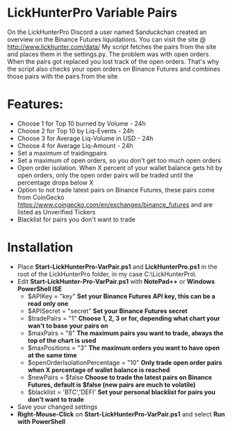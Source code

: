 # LickHunterPro Variable Pairs

On the LickHunterPro Discord a user named Sanduckchan created an overview on the Binance Futures liquidations. You can visit the site @ http://www.lickhunter.com/data/
My script fetches the pairs from the site and places them in the settings.py. The problem was with open orders. When the pairs got replaced you lost track of the open orders. That's why the script also checks your open orders on Binance Futures and combines those pairs with the pairs from the site.

# Features:
- Choose 1 for Top 10 burned by Volume - 24h
- Choose 2 for Top 10 by Liq-Events - 24h
- Choose 3 for Average Liq-Volume in USD - 24h
- Choose 4 for Average Liq-Amount - 24h
- Set a maximum of traidingpairs
- Set a maximum of open orders, so you don't get too much open orders
- Open order isolation. When X percent of your wallet balance gets hit by open orders, only the open order pairs will be traded until the percentage drops below X
- Option to not trade latest pairs on Binance Futures, these pairs come from CoinGecko https://www.coingecko.com/en/exchanges/binance_futures and are listed as Unverified Tickers
- Blacklist for pairs you don't want to trade

# Installation

- Place **Start-LickHunterPro-VarPair.ps1** and **LickHunterPro.ps1** in the root of the LickHunterPro folder, in my case C:\LickHunterPro\
- Edit **Start-LickHunter-Pro-VarPair.ps1** with **NotePad++** or **Windows PowerShell ISE**
  - $APIKey = "key" **Set your Binance Futures API key, this can be a read only one**
  - $APISecret = "secret" **Set your Binance Futures secret**
  - $tradePairs = "1" **Choose 1, 2, 3 or for, depending what chart your wan't to base your pairs on**
  - $maxPairs = "8" **The maximum pairs you want to trade, always the top of the chart is used**
  - $maxPositions = "3" **The maximum orders you want to have open at the same time**
  - $openOrderIsolationPercentage = "10" **Only trade open order pairs when X percentage of wallet balance is reached**
  - $newPairs = $false **Choose to trade the latest pairs on Binance Futures, default is $false (new pairs are much to volatile)**
  - $blacklist = 'BTC','DEFI' **Set your personal blacklist for pairs you don't want to trade**
- Save your changed settings
- **Right-Mouse-Click** on **Start-LickHunterPro-VarPair.ps1** and select **Run with PowerShell**
